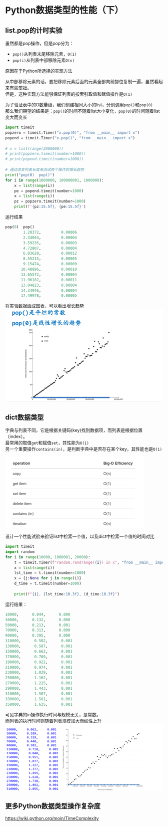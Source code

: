 # Python数据类型的性能（下）

## list.pop的计时实验
虽然都是pop操作，但是pop分为：
+ `pop()`从列表末尾移除元素，`O(1)`
+ `pop(i)`从列表中部移除元素`O(n)`

原因在于Python所选择的实现方法

从中部移除元素的话，要把移除元素后面的元素全部向前挪位复制一遍，虽然看起来有些笨拙。  
但是，这种实现方法能够保证列表的按索引取值和赋值操作是`O(1)`

为了验证表中的O数量级，我们创建相同大小的list，分别调用`pop()`和`pop(0)`  
那么我们期望的结果是：`pop()`的时间不随着list大小变化，`pop(0)`的时间随着list变大而变长

```python
import timeit
popzero = timeit.Timer("x.pop(0)", "from __main__ import x")
popend = timeit.Timer("x.pop()", "from __main__ import x")

# x = list(range(2000000))
# print(popzero.timeit(number=1000))
# print(popend.timeit(number=1000))

# 通过改变列表长度来测试两个操作的增长趋势
print("pop(0)  pop()")
for i in range(1000000, 100000001, 1000000):
    x = list(range(i))
    pe = popend.timeit(number=1000)
    x = list(range(i))
    pz = popzero.timeit(number=1000)
    print(f'{pz:15.5f}, {pe:15.5f}')
```
运行结果
```python
pop(0)  pop()
        1.20372,         0.00006
        2.34044,         0.00004
        3.59235,         0.00003
        4.72807,         0.00004
        6.03620,         0.00012
        8.55215,         0.00005
        9.15474,         0.00009
       10.48896,         0.00010
       13.65572,         0.00004
       11.96182,         0.00011
       13.04823,         0.00004
       14.34946,         0.00004
       17.49978,         0.00005
```

将实验数据画成图表，可以看出增长趋势
![img.png](img.png)

## dict数据类型
字典与列表不同，它是根据关键码(key)找到数据项，而列表是根据位置（index）。  
最常用的取值`get`和赋值`set`，其性能为`O(1)`  
另一个重要操作`contains(in)`，是判断字典中是否存在某个key，其性能也是`O(1)`

![img_1.png](img_1.png)

设计一个性能试验来验证list中检索一个值，以及dict中检索一个值的时间对比
```python
import timeit
import random
for i in range(10000, 1000001, 20000):
    t = timeit.Timer(f"random.randrange({i}) in x", "from __main__ import random, x")
    x = list(range(i))
    lst_time = t.timeit(number=1000)
    x = {j:None for j in range(i)}
    d_time = t.timeit(number=1000)

    print(f"{i}, {lst_time:10.3f}, {d_time:10.3f}")
```
运行结果：
```python
10000,      0.044,      0.000
30000,      0.132,      0.000
50000,      0.213,      0.001
70000,      0.313,      0.000
90000,      0.395,      0.000
110000,      0.502,      0.001
130000,      0.587,      0.001
150000,      0.662,      0.001
170000,      0.760,      0.001
190000,      0.922,      0.001
210000,      0.974,      0.001
230000,      1.029,      0.001
250000,      1.162,      0.001
270000,      1.225,      0.001
290000,      1.443,      0.001
310000,      1.507,      0.001
330000,      1.581,      0.001
350000,      1.635,      0.001
```

可见字典的in操作执行时间与规模无关，是常数。  
而列表的执行时间则随着列表规模加大而线性上升  
![img_2.png](img_2.png)

## 更多Python数据类型操作复杂度
https://wiki.python.org/moin/TimeComplexity